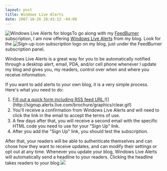 ```yaml
---
layout: post
title: Windows Live Alerts
date: 2007-10-26 20:43:12 -04:00
---
```


![Windows Live Alerts for blogs](http://signup.alerts.live.com/brochure/graphics/shoppingcart/blog_screen5.jpg)To go along with my [FeedBurner](http://feeds.feedburner.com/ScottDorman) subscription, I am now offering [Windows Live Alerts](http://alerts.live.com/) from my blog. Look for the ![Sign-up icon](http://signup.alerts.live.com/brochure/graphics/blog/alert_signup_eng.gif) subscription logo on my blog, just under the FeedBurner subscription panel. 

Windows Live Alerts is a great way for you to be automatically notified through a desktop alert, email, PDA, and/or cell phone whenever I update my blog and gives you, my readers, control over when and where you receive information.

If you want to add alerts to your own blog, it is a very simple process. Here's what you need to do:

1.  [Fill out a quick form including RSS feed URL.](http://signup.alerts.live.com/alerts/editSignup.do?)![](http://signup.alerts.live.com/brochure/graphics/clear.gif)
2.  You'll receive a confirmation from Windows Live Alerts and will need to click the link in the email to accept the terms of use.
3.  A few days after that, you will receive a second email with the specific HTML code you need to use for your "Sign Up" link.
4.  After you add the "Sign Up" link, you should test the subscription. 

After that, your readers will be able to authenticate themselves and can chose how they want to receive updates, and can modify their settings or opt out at any time. Whenever you update your blog, Windows Live Alerts will automatically send a headline to your readers. Clicking the headline takes readers to your blog.![](http://signup.alerts.live.com/brochure/graphics/clear.gif)
